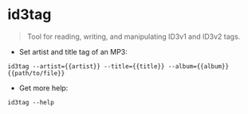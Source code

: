 # id3tag

> Tool for reading, writing, and manipulating ID3v1 and ID3v2 tags.

- Set artist and title tag of an MP3:

`id3tag --artist={{artist}} --title={{title}} --album={{album}} {{path/to/file}}`

- Get more help:

`id3tag --help`
